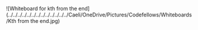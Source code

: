 ![Whiteboard for kth from the end](../../../../../../../../../../../../../Caeli/OneDrive/Pictures/Codefellows/Whiteboards/Kth from the end.jpg)
